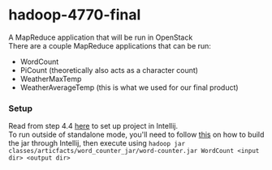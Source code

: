 # hadoop-4770-final
A MapReduce application that will be run in OpenStack <br>
There are a couple MapReduce applications that can be run:
- WordCount
- PiCount (theoretically also acts as a character count)
- WeatherMaxTemp
- WeatherAverageTemp (this is what we used for our final product)

### Setup
Read from step 4.4 [here](https://bigdataproblog.wordpress.com/2016/05/20/developing-hadoop-mapreduce-application-within-intellij-idea-on-windows-10/)
to set up project in Intellij.<br>
To run outside of standalone mode, you'll need to follow [this](http://www.lifeincode.net/programming/hadoop-building-the-jar-of-wordcount-in-intellij-idea/) 
on how to build the jar through Intellij, then execute using 
`hadoop jar classes/articfacts/word_counter_jar/word-counter.jar WordCount <input dir> <output dir>`
